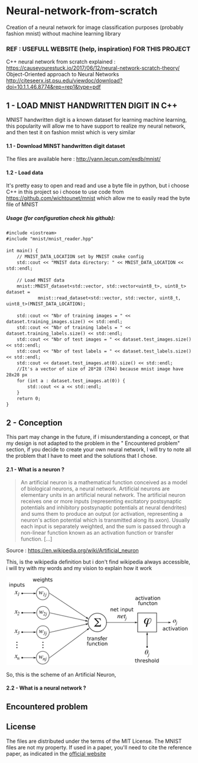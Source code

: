 # Neural-network-from-scratch
 Creation of a neural network for image classification purposes (probably fashion mnist) without machine learning library

### REF : USEFULL WEBSITE (help, inspiration) FOR THIS PROJECT
C++ neural network from scratch explained : 
https://causeyourestuck.io/2017/06/12/neural-network-scratch-theory/
Object-Oriented approach to Neural Networks 
http://citeseerx.ist.psu.edu/viewdoc/download?doi=10.1.1.46.8774&rep=rep1&type=pdf
## 1 - LOAD MNIST HANDWRITTEN DIGIT IN C++  
MNIST handwritten digit is a known dataset for learning machine learning, this popularity will allow me to have support to realize my neural network, and then test it on fashion mnist which is very similar
#### 1.1 - Download MINST handwritten digit dataset
The files are available here : http://yann.lecun.com/exdb/mnist/
#### 1.2 - Load data 
It's pretty easy to open and read and use a byte file in python, but i choose C++ in this project so i choose to use code from 
https://github.com/wichtounet/mnist which allow me to easily read the byte file of MNIST
##### Usage (for configuration check his github): 
 ``` 
 #include <iostream>
 #include "mnist/mnist_reader.hpp"
 
 int main() {
     // MNIST_DATA_LOCATION set by MNIST cmake config
     std::cout << "MNIST data directory: " << MNIST_DATA_LOCATION << std::endl;
 
     // Load MNIST data
     mnist::MNIST_dataset<std::vector, std::vector<uint8_t>, uint8_t> dataset =
             mnist::read_dataset<std::vector, std::vector, uint8_t, uint8_t>(MNIST_DATA_LOCATION);
 
     std::cout << "Nbr of training images = " << dataset.training_images.size() << std::endl;
     std::cout << "Nbr of training labels = " << dataset.training_labels.size() << std::endl;
     std::cout << "Nbr of test images = " << dataset.test_images.size() << std::endl;
     std::cout << "Nbr of test labels = " << dataset.test_labels.size() << std::endl;
     std::cout << dataset.test_images.at(0).size() << std::endl;
     //It's a vector of size of 28*28 (784) because mnist image have 28x28 px
     for (int a : dataset.test_images.at(0)) {
         std::cout << a << std::endl;
     }
     return 0;
 }
  ``` 
## 2 - Conception
This part may change in the future, if i misunderstanding a concept, 
or that my design is not adapted to the problem in the "
Encountered problem" section, if you decide to create your own neural network, I will try to note all the problem that I have to meet and the solutions that I chose. 
#### 2.1 - What is a neuron ?
> An artificial neuron is a mathematical function conceived as a model of biological neurons, a neural network. Artificial neurons are elementary units in an artificial neural network. The artificial neuron receives one or more inputs (representing excitatory postsynaptic potentials and inhibitory postsynaptic potentials at neural dendrites) and sums them to produce an output (or activation, representing a neuron's action potential which is transmitted along its axon). Usually each input is separately weighted, and the sum is passed through a non-linear function known as an activation function or transfer function. [...] 

Source : https://en.wikipedia.org/wiki/Artificial_neuron

This, is the wikipedia definition but i don't find wikipedia always accessible, i will try with my words and my vision to explain how it work

![alt text](assets/Neuron_scheme.png "Logo Title Text 1")

So, this is the scheme of an Artificial Neuron, 
#### 2.2 - What is a neural network ?

## Encountered problem
## License
The files are distributed under the terms of the MIT License. The MNIST
files are not my property. If used in a paper, you'll need to cite the reference
paper, as indicated in the [official website]

[official website]: <http://yann.lecun.com/exdb/mnist/>